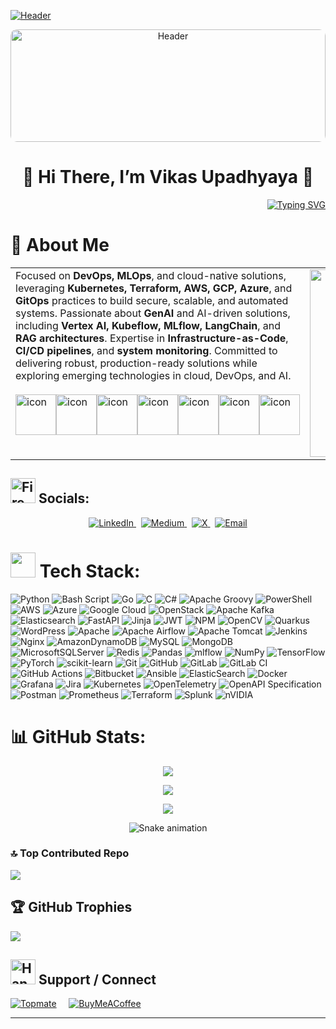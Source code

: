 [![Header](https://user-images.githubusercontent.com/74038190/225813708-98b745f2-7d22-48cf-9150-083f1b00d6c9.gif "Header")](https://vikasupadhyaya.com/)

<div align="center">
  <a href="https://vikasupadhyaya.com/">
    <img src="https://user-images.githubusercontent.com/74038190/225813708-98b745f2-7d22-48cf-9150-083f1b00d6c9.gif" 
         alt="Header" title="Header" 
         width="100%" height="180" style="object-fit: cover; border-radius: 10px;" />
  </a>
</div>


<h1 align="Center">💫  Hi There,  I’m Vikas Upadhyaya 👋</h1>

<div align="right">
<a href="https://git.io/typing-svg"><img src="https://readme-typing-svg.herokuapp.com?font=Fira+Code&weight=500&size=30&pause=1000&width=435&lines=Sr.+DevOps+Engineer;MLOps+Engineer;CNCF+Speaker;GenAI+Enthusiast;AWS+Certified;GCP+Certified;Azure+Certified;Linux+Certified" alt="Typing SVG" /></a> 
</div>


# 💫 About Me

<table>
  <tr>
    <td width="60%" valign="top">
Focused on <strong>DevOps, MLOps</strong>, and cloud-native solutions, leveraging <strong>Kubernetes, Terraform, AWS, GCP, Azure</strong>, and <strong>GitOps</strong> practices to build secure, scalable, and automated systems.  
Passionate about <strong>GenAI</strong> and AI-driven solutions, including <strong>Vertex AI, Kubeflow, MLflow, LangChain</strong>, and <strong>RAG architectures</strong>.  
Expertise in <strong>Infrastructure-as-Code</strong>, <strong>CI/CD pipelines</strong>, and <strong>system monitoring</strong>.  
Committed to delivering robust, production-ready solutions while exploring emerging technologies in cloud, DevOps, and AI.
<br>
<br>
<div style="display: flex; align-items: flex-start;"><img src="https://techstack-generator.vercel.app/nginx-icon.svg" alt="icon" width="65" height="65" /><img src="https://techstack-generator.vercel.app/restapi-icon.svg" alt="icon" width="65" height="65" /><img src="https://techstack-generator.vercel.app/docker-icon.svg" alt="icon" width="65" height="65" /><img src="https://techstack-generator.vercel.app/kubernetes-icon.svg" alt="icon" width="65" height="65" /><img src="https://techstack-generator.vercel.app/aws-icon.svg" alt="icon" width="65" height="65" /><img src="https://techstack-generator.vercel.app/python-icon.svg" alt="icon" width="65" height="65"  /><img src="https://techstack-generator.vercel.app/mysql-icon.svg" alt="icon" width="65" height="65" /></div>
<br>
    </td>
    <td width="40%" valign="top" align="right">
      <img alt="Coding" width="300" src="https://user-images.githubusercontent.com/74038190/229223263-cf2e4b07-2615-4f87-9c38-e37600f8381a.gif" />
    </td>
  </tr>
</table>


## <img src="https://user-images.githubusercontent.com/74038190/216122041-518ac897-8d92-4c6b-9b3f-ca01dcaf38ee.png" alt="Fire" width="40" /> Socials:
<p align="center">
  <a href="https://www.linkedin.com/in/vikas-upadhyaya">
    <img src="https://img.shields.io/badge/LinkedIn-%230077B5.svg?logo=linkedin&logoColor=white" alt="LinkedIn" />
  </a>
  &nbsp;
  <a href="https://medium.com/@vikasupadhyaya">
    <img src="https://img.shields.io/badge/Medium-12100E?logo=medium&logoColor=white" alt="Medium" />
  </a>
  &nbsp;
  <a href="https://x.com/@vikasupadhyaya_">
    <img src="https://img.shields.io/badge/X-black.svg?logo=X&logoColor=white" alt="X" />
  </a>
  &nbsp;
  <a href="mailto:vikasupadhyayaofficial@gmail.com">
    <img src="https://img.shields.io/badge/Email-D14836?logo=gmail&logoColor=white" alt="Email" />
  </a>
</p>


# <img src='https://user-images.githubusercontent.com/74038190/206662607-d9e7591e-bbf9-42f9-9386-29efc927bc16.gif' width="40">  Tech Stack:
![Python](https://img.shields.io/badge/python-3670A0?style=flat-square&logo=python&logoColor=ffdd54) ![Bash Script](https://img.shields.io/badge/bash_script-%23121011.svg?style=flat-square&logo=gnu-bash&logoColor=white) ![Go](https://img.shields.io/badge/go-%2300ADD8.svg?style=flat-square&logo=go&logoColor=white) ![C](https://img.shields.io/badge/c-%2300599C.svg?style=flat-square&logo=c&logoColor=white) ![C#](https://img.shields.io/badge/c%23-%23239120.svg?style=flat-square&logo=csharp&logoColor=white) ![Apache Groovy](https://img.shields.io/badge/Apache%20Groovy-4298B8.svg?style=flat-square&logo=Apache+Groovy&logoColor=white) ![PowerShell](https://img.shields.io/badge/PowerShell-%235391FE.svg?style=flat-square&logo=powershell&logoColor=white) ![AWS](https://img.shields.io/badge/AWS-%23FF9900.svg?style=flat-square&logo=amazon-aws&logoColor=white) ![Azure](https://img.shields.io/badge/azure-%230072C6.svg?style=flat-square&logo=microsoftazure&logoColor=white) ![Google Cloud](https://img.shields.io/badge/GoogleCloud-%234285F4.svg?style=flat-square&logo=google-cloud&logoColor=white) ![OpenStack](https://img.shields.io/badge/Openstack-%23f01742.svg?style=flat-square&logo=openstack&logoColor=white) ![Apache Kafka](https://img.shields.io/badge/Apache%20Kafka-000?style=flat-square&logo=apachekafka) ![Elasticsearch](https://img.shields.io/badge/elasticsearch-%230377CC.svg?style=flat-square&logo=elasticsearch&logoColor=white) ![FastAPI](https://img.shields.io/badge/FastAPI-005571?style=flat-square&logo=fastapi) ![Jinja](https://img.shields.io/badge/jinja-white.svg?style=flat-square&logo=jinja&logoColor=black) ![JWT](https://img.shields.io/badge/JWT-black?style=flat-square&logo=JSON%20web%20tokens) ![NPM](https://img.shields.io/badge/NPM-%23CB3837.svg?style=flat-square&logo=npm&logoColor=white) ![OpenCV](https://img.shields.io/badge/opencv-%23white.svg?style=flat-square&logo=opencv&logoColor=white) ![Quarkus](https://img.shields.io/badge/quarkus-%234794EB.svg?style=flat-square&logo=quarkus&logoColor=white) ![WordPress](https://img.shields.io/badge/WordPress-%23117AC9.svg?style=flat-square&logo=WordPress&logoColor=white) ![Apache](https://img.shields.io/badge/apache-%23D42029.svg?style=flat-square&logo=apache&logoColor=white) ![Apache Airflow](https://img.shields.io/badge/Apache%20Airflow-017CEE?style=flat-square&logo=Apache%20Airflow&logoColor=white) ![Apache Tomcat](https://img.shields.io/badge/apache%20tomcat-%23F8DC75.svg?style=flat-square&logo=apache-tomcat&logoColor=black) ![Jenkins](https://img.shields.io/badge/jenkins-%232C5263.svg?style=flat-square&logo=jenkins&logoColor=white) ![Nginx](https://img.shields.io/badge/nginx-%23009639.svg?style=flat-square&logo=nginx&logoColor=white) ![AmazonDynamoDB](https://img.shields.io/badge/Amazon%20DynamoDB-4053D6?style=flat-square&logo=Amazon%20DynamoDB&logoColor=white) ![MySQL](https://img.shields.io/badge/mysql-4479A1.svg?style=flat-square&logo=mysql&logoColor=white) ![MongoDB](https://img.shields.io/badge/MongoDB-%234ea94b.svg?style=flat-square&logo=mongodb&logoColor=white) ![MicrosoftSQLServer](https://img.shields.io/badge/Microsoft%20SQL%20Server-CC2927?style=flat-square&logo=microsoft%20sql%20server&logoColor=white) ![Redis](https://img.shields.io/badge/redis-%23DD0031.svg?style=flat-square&logo=redis&logoColor=white) ![Pandas](https://img.shields.io/badge/pandas-%23150458.svg?style=flat-square&logo=pandas&logoColor=white) ![mlflow](https://img.shields.io/badge/mlflow-%23d9ead3.svg?style=flat-square&logo=numpy&logoColor=blue) ![NumPy](https://img.shields.io/badge/numpy-%23013243.svg?style=flat-square&logo=numpy&logoColor=white) ![TensorFlow](https://img.shields.io/badge/TensorFlow-%23FF6F00.svg?style=flat-square&logo=TensorFlow&logoColor=white) ![PyTorch](https://img.shields.io/badge/PyTorch-%23EE4C2C.svg?style=flat-square&logo=PyTorch&logoColor=white) ![scikit-learn](https://img.shields.io/badge/scikit--learn-%23F7931E.svg?style=flat-square&logo=scikit-learn&logoColor=white) ![Git](https://img.shields.io/badge/git-%23F05033.svg?style=flat-square&logo=git&logoColor=white) ![GitHub](https://img.shields.io/badge/github-%23121011.svg?style=flat-square&logo=github&logoColor=white) ![GitLab](https://img.shields.io/badge/gitlab-%23181717.svg?style=flat-square&logo=gitlab&logoColor=white) ![GitLab CI](https://img.shields.io/badge/gitlab%20CI-%23181717.svg?style=flat-square&logo=gitlab&logoColor=white) ![GitHub Actions](https://img.shields.io/badge/github%20actions-%232671E5.svg?style=flat-square&logo=githubactions&logoColor=white) ![Bitbucket](https://img.shields.io/badge/bitbucket-%230047B3.svg?style=flat-square&logo=bitbucket&logoColor=white) ![Ansible](https://img.shields.io/badge/ansible-%231A1918.svg?style=flat-square&logo=ansible&logoColor=white) ![ElasticSearch](https://img.shields.io/badge/-ElasticSearch-005571?style=flat-square&logo=elasticsearch) ![Docker](https://img.shields.io/badge/docker-%230db7ed.svg?style=flat-square&logo=docker&logoColor=white) ![Grafana](https://img.shields.io/badge/grafana-%23F46800.svg?style=flat-square&logo=grafana&logoColor=white) ![Jira](https://img.shields.io/badge/jira-%230A0FFF.svg?style=flat-square&logo=jira&logoColor=white) ![Kubernetes](https://img.shields.io/badge/kubernetes-%23326ce5.svg?style=flat-square&logo=kubernetes&logoColor=white) ![OpenTelemetry](https://img.shields.io/badge/OpenTelemetry-FFFFFF?&style=flat-square&logo=opentelemetry&logoColor=black) ![OpenAPI Specification](https://img.shields.io/badge/openapiinitiative-%23000000.svg?style=flat-square&logo=openapiinitiative&logoColor=white) ![Postman](https://img.shields.io/badge/Postman-FF6C37?style=flat-square&logo=postman&logoColor=white) ![Prometheus](https://img.shields.io/badge/Prometheus-E6522C?style=flat-square&logo=Prometheus&logoColor=white) ![Terraform](https://img.shields.io/badge/terraform-%235835CC.svg?style=flat-square&logo=terraform&logoColor=white) ![Splunk](https://img.shields.io/badge/splunk-%23000000.svg?style=flat-square&logo=splunk&logoColor=white) ![nVIDIA](https://img.shields.io/badge/nVIDIA-%2376B900.svg?style=flat-square&logo=nVIDIA&logoColor=white)


# 📊 GitHub Stats:

<div align="center">

![](https://github-readme-stats.vercel.app/api?username=vikasupadhyaya&theme=shadow_green&hide_border=false&include_all_commits=true&count_private=false)<br/>

![](https://nirzak-streak-stats.vercel.app/?user=vikasupadhyaya&theme=shadow_green&hide_border=false)<br/>

![](https://github-readme-stats.vercel.app/api/top-langs/?username=vikasupadhyaya&theme=shadow_green&hide_border=false&include_all_commits=true&count_private=false&layout=compact)

</div>


<!-- Snake Game Repo View -->

<div align="center">
  <img src="https://profile-readme-generator.com/assets/snake.svg" alt="Snake animation" />
</div>


### 🔝 Top Contributed Repo
![](https://github-contributor-stats.vercel.app/api?username=vikasupadhyaya&limit=5&theme=default&combine_all_yearly_contributions=true)

## 🏆 GitHub Trophies
![](https://github-profile-trophy.vercel.app/?username=vikasupadhyaya&theme=ambient_gradient&no-frame=false&no-bg=false&margin-w=4)


## <img src="https://user-images.githubusercontent.com/74038190/216120981-b9507c36-0e04-4469-8e27-c99271b45ba5.png" alt="Handshake" width="40" /> Support / Connect

<div align="left">

[![Topmate](https://img.shields.io/badge/Connect%20on-Topmate-FF5C5C?style=for-the-badge&logo=topmate&logoColor=white)](https://topmate.io/vikas_upadhyaya)
&nbsp;&nbsp;&nbsp;
[![BuyMeACoffee](https://img.shields.io/badge/Buy%20Me%20a%20Coffee-ffdd00?style=for-the-badge&logo=buy-me-a-coffee&logoColor=black)](https://buymeacoffee.com/vikasupadhyaya)

</div>

---

